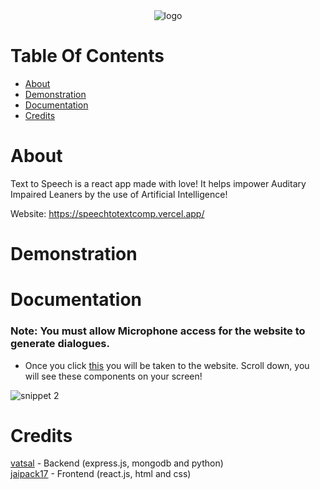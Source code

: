 <div align="center">
  <img src="https://user-images.githubusercontent.com/74130881/127653219-4077d4bf-4fb2-4277-8b00-af333791fc2e.png" alt="logo"/>
</div>

# Table Of Contents
- [About](#about)
- [Demonstration](#demonstration)
- [Documentation](#documentation)
- [Credits](#credits)

# About

Text to Speech is a react app made with love! It helps impower Auditary Impaired Leaners by the use of Artificial Intelligence! 

Website: https://speechtotextcomp.vercel.app/

# Demonstration

# Documentation 

### Note: You must allow Microphone access for the website to generate dialogues.

* Once you click [this](https://speechtotextcomp.vercel.app/) you will be taken to the website. Scroll down, you will see these components on your screen!

![snippet 2](https://user-images.githubusercontent.com/74130881/127673448-f9bb35e2-db02-40e9-b480-e9ffa7a30770.png)



# Credits
[vatsal]() - Backend (express.js, mongodb and python) <br/>
[jaipack17](https://github.com/jaipack17) - Frontend (react.js, html and css)
